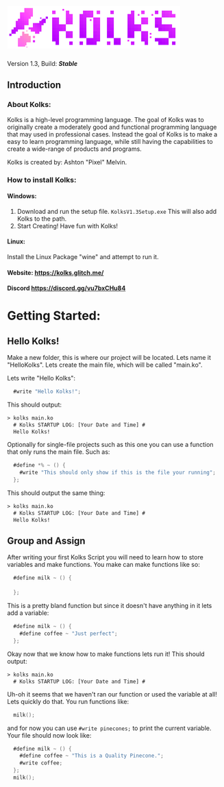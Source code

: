 # ![Kolks Logo](/kolks_full.png "Kolks Logo")

Version 1.3, Build: ***Stable***

## Introduction
### About Kolks:
Kolks is a high-level programming language. The goal of Kolks was to originally create a moderately good and functional programming language that may used in professional cases. Instead the goal of Kolks is to make a easy to learn programming language, while still having the capabilities to create a wide-range of products and programs.

Kolks is created by: Ashton "Pixel" Melvin.

### How to install Kolks:
#### Windows:
1. Download and run the setup file. ``KolksV1.3Setup.exe`` This will also add Kolks to the path.  
2. Start Creating! Have fun with Kolks!

#### Linux:
Install the Linux Package "wine" and attempt to run it.

#### Website: https://kolks.glitch.me/
#### Discord https://discord.gg/vu7bxCHu84 

# Getting Started:
## Hello Kolks!
Make a new folder, this is where our project will be located. Lets name it "HelloKolks". Lets create the main file, which will be called "main.ko".

Lets write "Hello Kolks":
```objectivec
  #write "Hello Kolks!";
```

This should output:
```log
> kolks main.ko
  # Kolks STARTUP LOG: [Your Date and Time] #
  Hello Kolks!
```

Optionally for single-file projects such as this one you can use a function that only runs the main file. Such as:
```objectivec
  #define *% ~ () {
    #write "This should only show if this is the file your running";
  };
```

This should output the same thing:
```log
> kolks main.ko
  # Kolks STARTUP LOG: [Your Date and Time] #
  Hello Kolks!
```

## Group and Assign
After writing your first Kolks Script you will need to learn how to store variables and make functions.
You make can make functions like so:
```objectivec
  #define milk ~ () {
    
  };
```

This is a pretty bland function but since it doesn't have anything in it lets add a variable:
```objectivec
  #define milk ~ () {
    #define coffee ~ "Just perfect";
  };
```

Okay now that we know how to make functions lets run it!
This should output:
```log
> kolks main.ko
  # Kolks STARTUP LOG: [Your Date and Time] #
```

Uh-oh it seems that we haven't ran our function or used the variable at all! Lets quickly do that.
You run functions like:
```objectivec
  milk();
```

and for now you can use `#write pinecones;` to print the current variable.
Your file should now look like:
```objectivec
  #define milk ~ () {
    #define coffee ~ "This is a Quality Pinecone.";
    #write coffee;
  };
  milk();
```
